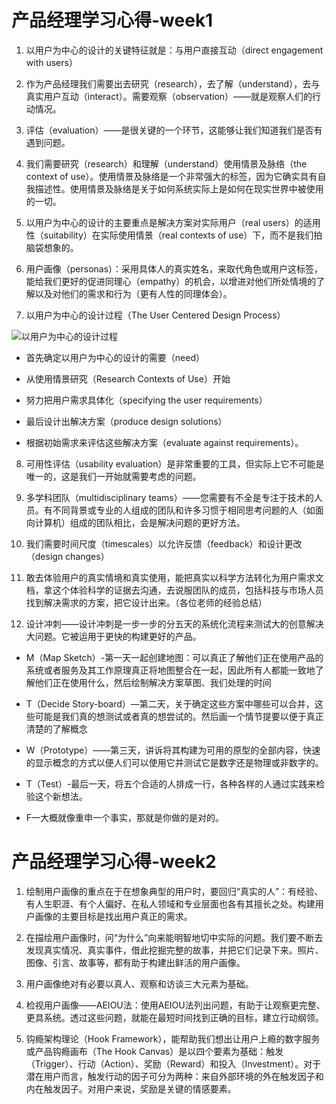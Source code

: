 # 产品经理学习心得-week1
1. 以用户为中心的设计的关键特征就是：与用户直接互动（direct engagement with users）

2. 作为产品经理我们需要出去研究（research），去了解（understand），去与真实用户互动（interact）。需要观察（observation）——就是观察人们的行动情况。

3. 评估（evaluation）——是很关键的一个环节，这能够让我们知道我们是否有遇到问题。

4. 我们需要研究（research）和理解（understand）使用情景及脉络（the context of use）。使用情景及脉络是一个非常强大的标签，因为它确实具有自我描述性。使用情景及脉络是关于如何系统实际上是如何在现实世界中被使用的一切。

5. 以用户为中心的设计的主要重点是解决方案对实际用户（real users）的适用性（suitability）在实际使用情景（real contexts of use）下，而不是我们拍脑袋想象的。

6. 用户画像（personas）：采用具体人的真实姓名，来取代角色或用户这标签，能给我们更好的促进同理心（empathy）的机会，以增进对他们所处情境的了解以及对他们的需求和行为（更有人性的同理体会）。

7. 以用户为中心的设计过程（The User Centered Design Process）

![以用户为中心的设计过程](https://github.com/DLIERBA/product-manager/raw/master/images/%E4%BB%A5%E7%94%A8%E6%88%B7%E4%B8%BA%E4%B8%AD%E5%BF%83%E7%9A%84%E8%AE%BE%E8%AE%A1%E8%BF%87%E7%A8%8B.png)

+ 首先确定以用户为中心的设计的需要（need）

+ 从使用情景研究（Research Contexts of Use）开始

+ 努力把用户需求具体化（specifying the user requirements）

+ 最后设计出解决方案（produce design solutions）

+ 根据初始需求来评估这些解决方案（evaluate against requirements）。


8. 可用性评估（usability evaluation）是非常重要的工具，但实际上它不可能是唯一的，这是我们一开始就需要考虑的问题。

9. 多学科团队（multidisciplinary teams）——您需要有不全是专注于技术的人员。有不同背景或专业的人组成的团队和许多习惯于相同思考问题的人（如面向计算机）组成的团队相比，会是解决问题的更好方法。

10. 我们需要时间尺度（timescales）以允许反馈（feedback）和设计更改（design changes）

11. 敢去体验用户的真实情境和真实使用，能把真实以科学方法转化为用户需求文档，拿这个体验科学的证据去沟通，去说服团队的成员，包括科技与市场人员找到解决需求的方案，把它设计出来。（各位老师的经验总结）

12. 设计冲刺——设计冲刺是一步一步的分五天的系统化流程来测试大的创意解决大问题。它被运用于更快的构建更好的产品。
+ M（Map Sketch）-第一天一起创建地图：可以真正了解他们正在使用产品的系统或者服务及其工作原理真正将地图整合在一起，因此所有人都能一致地了解他们正在使用什么，然后绘制解决方案草图、我们处理的时间

+ T（Decide Story-board）—第二天，关于确定这些方案中哪些可以合并，这些可能是我们真的想测试或者真的想尝试的。然后画一个情节提要以便于真正清楚的了解概念

+ W（Prototype）——第三天，讲诉将其构建为可用的原型的全部内容，快速的显示概念的方式以便人们可以使用它并测试它是数字还是物理或非数字的。

+ T（Test）-最后一天，将五个合适的人排成一行，各种各样的人通过实践来检验这个新想法。

+ F—大概就像重申一个事实，那就是你做的是对的。




# 产品经理学习心得-week2

1. 绘制用户画像的重点在于在想象典型的用户时，要回归“真实的人”：有经验、有人生职涯、有个人偏好、在私人领域和专业层面也各有其擅长之处。构建用户画像的主要目标是找出用户真正的需求。

2. 在描绘用户画像时，问“为什么”向来能明智地切中实际的问题。我们要不断去发现真实情况、真实事件，借此挖掘完整的故事，并把它们记录下来。照片、图像、引言、故事等，都有助于构建出鲜活的用户画像。

3. 用户画像绝对有必要以真人、观察和访谈三大元素为基础。

4. 检视用户画像——AEIOU法：使用AEIOU法列出问题，有助于让观察更完整、更具系统。透过这些问题，就能在最短时间找到正确的目标，建立行动纲领。

5. 钩瘾架构理论（Hook Framework），能帮助我们想出让用户上瘾的数字服务或产品钩瘾画布（The Hook Canvas）是以四个要素为基础：触发（Trigger）、行动（Action）、奖励（Reward）和投入（Investment）。对于潜在用户而言，触发行动的因子可分为两种：来自外部环境的外在触发因子和内在触发因子。对用户来说，奖励是关键的情感要素。
